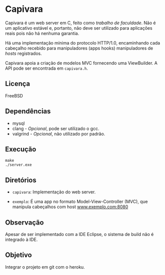 Capivara
========

Capivara é um web server em C, feito como *trabalho de faculdade*.  Não é 
um aplicativo estável e, portanto, não deve ser utilizado para aplicações 
reais pois não há nenhuma garantia.

Há uma implementação mínima do protocolo HTTP/1.0, encaminhando cada
cabeçalho recebido para 
manipuladores (apps hooks) manipuladores de *hosts* registrados.

Capivara apoia a criação de modelos MVC fornecendo uma ViewBuilder.
A API pode ser encontrada em `capivara.h`.

Licença
-------

FreeBSD

Dependências
------------

 * mysql
 * clang - *Opcional*, pode ser utilizado o gcc.
 * valgrind - *Opcional*, não utilizado por padrão.

Execução
--------

```
make
./server.exe
```


Diretórios
----------

 * `capivara`: Implementação do web server.

 * `exemplo`: É uma app no formato Model-View-Controller (MVC), que
 manipula cabeçalhos com host www.exemplo.com:8080


Observação
----------

Apesar de ser implementado com a IDE Eclipse, o sistema de build não é
integrado à IDE.


Objetivo
--------

Integrar o projeto em git com o heroku.

